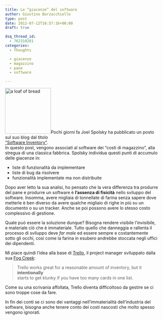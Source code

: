 ```yaml
---
title: Le “giacenze” del software
author: Giustino Borzacchiello
type: post
date: 2012-07-12T16:57:16+00:00
draft: true

dsq_thread_id:
  - 762310281
categories:
  - Thoughts

  - giacenze
  - magazzino
  - pane
  - software

---
```

[<img src="https://i1.wp.com/giustino.blog/wp-content/uploads/2012/07/bread-150x150.jpg?resize=150%2C150" alt="a loaf of bread" title="bread" width="150" height="150" class="alignleft size-thumbnail wp-image-714" data-recalc-dims="1" />][1]Pochi giorni fa Joel Spolsky ha pubblicato un posto sul suo blog dal titolo  
[&#8220;Software Inventory&#8221;][2].  
In questo post, vengono associati al software dei &#8220;costi di magazzino&#8221;, alla stregua di una classica fabbrica. Spolsky individua questi punti di accumulo delle giacenze in:

<ul style="clear:both">
  <li>
    liste di funzionalità da implementare
  </li>
  <li>
    liste di bug da risolvere
  </li>
  <li>
    funzionalità implementate ma non distribuite
  </li>
</ul>

Dopo aver letto la sua analisi, ho pensato che la vera differenza tra produrre del pane e produrre un software è **l&#8217;assenza di fisicità** nello sviluppo del software. Insomma, avere migliaia di tonnellate di farina senza sapere dove metterle è ben diverso da avere qualche migliaio di righe in più su un documento o su un tracker. Anche se poi possono avere lo stesso costo complessivo di gestione.

Quale può essere la soluzione dunque? Bisogna rendere visibile l&#8217;invisibile, e materiale ciò che è immateriale. Tutto quello che danneggia e rallenta il processo di sviluppo deve _far male_ ed essere sempre e costantemente sotto gli occhi, così come la farina in esubero andrebbe stoccata negli uffici dei dipendenti.

Mi piace quindi l&#8217;idea alla base di [Trello][3], il project manager sviluppato dalla sua [Fog Creek][4]:

> Trello works great for a reasonable amount of inventory, but it **intentionally**  
> starts to get klunky if you have too many cards in one list. 

Come su una scrivania affollata, Trello diventa difficoltoso da gestire se ci  
sono troppe cose da fare.

In fin dei conti se ci sono dei vantaggi nell&#8217;immaterialità dell&#8217;industria del software, bisogna anche tenere conto dei costi nascosti che molto spesso vengono ignorati.

 [1]: https://i0.wp.com/giustino.blog/wp-content/uploads/2012/07/bread.jpg
 [2]: http://www.joelonsoftware.com/items/2012/07/09.html
 [3]: https://trello.com/
 [4]: http://www.fogcreek.com/